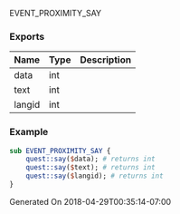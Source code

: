 EVENT_PROXIMITY_SAY
### Exports
**Name**|**Type**|**Description**
:-----|:-----|:-----
data|int|
text|int|
langid|int|
### Example
```perl
sub EVENT_PROXIMITY_SAY {
	quest::say($data); # returns int
	quest::say($text); # returns int
	quest::say($langid); # returns int
}
```

Generated On 2018-04-29T00:35:14-07:00